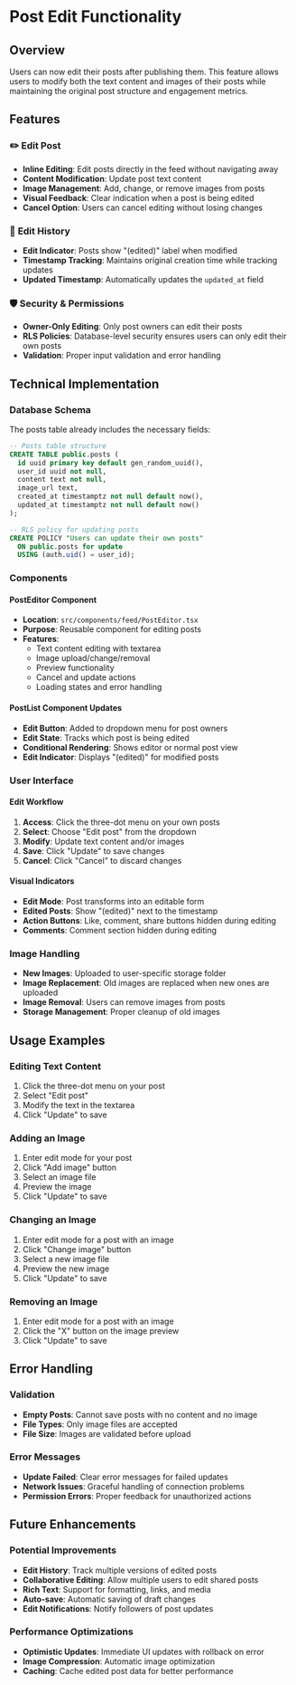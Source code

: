 # Post Edit Functionality

## Overview
Users can now edit their posts after publishing them. This feature allows users to modify both the text content and images of their posts while maintaining the original post structure and engagement metrics.

## Features

### ✏️ **Edit Post**
- **Inline Editing**: Edit posts directly in the feed without navigating away
- **Content Modification**: Update post text content
- **Image Management**: Add, change, or remove images from posts
- **Visual Feedback**: Clear indication when a post is being edited
- **Cancel Option**: Users can cancel editing without losing changes

### 🔄 **Edit History**
- **Edit Indicator**: Posts show "(edited)" label when modified
- **Timestamp Tracking**: Maintains original creation time while tracking updates
- **Updated Timestamp**: Automatically updates the `updated_at` field

### 🛡️ **Security & Permissions**
- **Owner-Only Editing**: Only post owners can edit their posts
- **RLS Policies**: Database-level security ensures users can only edit their own posts
- **Validation**: Proper input validation and error handling

## Technical Implementation

### **Database Schema**
The posts table already includes the necessary fields:
```sql
-- Posts table structure
CREATE TABLE public.posts (
  id uuid primary key default gen_random_uuid(),
  user_id uuid not null,
  content text not null,
  image_url text,
  created_at timestamptz not null default now(),
  updated_at timestamptz not null default now()
);

-- RLS policy for updating posts
CREATE POLICY "Users can update their own posts"
  ON public.posts for update
  USING (auth.uid() = user_id);
```

### **Components**

#### **PostEditor Component**
- **Location**: `src/components/feed/PostEditor.tsx`
- **Purpose**: Reusable component for editing posts
- **Features**:
  - Text content editing with textarea
  - Image upload/change/removal
  - Preview functionality
  - Cancel and update actions
  - Loading states and error handling

#### **PostList Component Updates**
- **Edit Button**: Added to dropdown menu for post owners
- **Edit State**: Tracks which post is being edited
- **Conditional Rendering**: Shows editor or normal post view
- **Edit Indicator**: Displays "(edited)" for modified posts

### **User Interface**

#### **Edit Workflow**
1. **Access**: Click the three-dot menu on your own posts
2. **Select**: Choose "Edit post" from the dropdown
3. **Modify**: Update text content and/or images
4. **Save**: Click "Update" to save changes
5. **Cancel**: Click "Cancel" to discard changes

#### **Visual Indicators**
- **Edit Mode**: Post transforms into an editable form
- **Edited Posts**: Show "(edited)" next to the timestamp
- **Action Buttons**: Like, comment, share buttons hidden during editing
- **Comments**: Comment section hidden during editing

### **Image Handling**
- **New Images**: Uploaded to user-specific storage folder
- **Image Replacement**: Old images are replaced when new ones are uploaded
- **Image Removal**: Users can remove images from posts
- **Storage Management**: Proper cleanup of old images

## Usage Examples

### **Editing Text Content**
1. Click the three-dot menu on your post
2. Select "Edit post"
3. Modify the text in the textarea
4. Click "Update" to save

### **Adding an Image**
1. Enter edit mode for your post
2. Click "Add image" button
3. Select an image file
4. Preview the image
5. Click "Update" to save

### **Changing an Image**
1. Enter edit mode for a post with an image
2. Click "Change image" button
3. Select a new image file
4. Preview the new image
5. Click "Update" to save

### **Removing an Image**
1. Enter edit mode for a post with an image
2. Click the "X" button on the image preview
3. Click "Update" to save

## Error Handling

### **Validation**
- **Empty Posts**: Cannot save posts with no content and no image
- **File Types**: Only image files are accepted
- **File Size**: Images are validated before upload

### **Error Messages**
- **Update Failed**: Clear error messages for failed updates
- **Network Issues**: Graceful handling of connection problems
- **Permission Errors**: Proper feedback for unauthorized actions

## Future Enhancements

### **Potential Improvements**
- **Edit History**: Track multiple versions of edited posts
- **Collaborative Editing**: Allow multiple users to edit shared posts
- **Rich Text**: Support for formatting, links, and media
- **Auto-save**: Automatic saving of draft changes
- **Edit Notifications**: Notify followers of post updates

### **Performance Optimizations**
- **Optimistic Updates**: Immediate UI updates with rollback on error
- **Image Compression**: Automatic image optimization
- **Caching**: Cache edited post data for better performance

